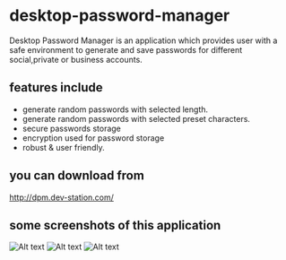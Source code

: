 # desktop-password-manager
Desktop Password Manager is an application which provides user with a safe environment to generate and save passwords for different social,private or business accounts.
## features include
  * generate random passwords with selected length.
  * generate random passwords with selected preset characters.
  * secure passwords storage
  * encryption used for password storage
  * robust & user friendly.
  
  ## you can download from
  http://dpm.dev-station.com/
  
  ## some screenshots of this application
  ![Alt text](http://dpm.dev-station.com/assets/img/account.png "Desktop Password Manager")
  ![Alt text](http://dpm.dev-station.com/assets/img/account3.png "Desktop Password Manager")
  ![Alt text](http://dpm.dev-station.com/assets/img/login.png "Desktop Password Manager")
  

